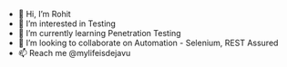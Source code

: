 - 👋 Hi, I’m Rohit
- 👀 I’m interested in Testing
- 🌱 I’m currently learning Penetration Testing
- 💞️ I’m looking to collaborate on Automation - Selenium, REST Assured
- 📫 Reach me @mylifeisdejavu

<!---
mylifeisdejavu/mylifeisdejavu is a ✨ special ✨ repository because its `README.md` (this file) appears on your GitHub profile.
You can click the Preview link to take a look at your changes.
--->
